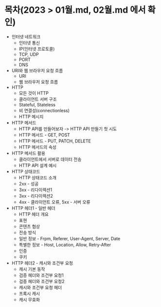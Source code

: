 # 목차(2023 > 01월.md, 02월.md 에서 확인)
- 인터넷 네트워크
  - 인터넷 통신
  - IP(인터넷 프로토콜)
  - TCP, UDP
  - PORT
  - DNS
- URI와 웹 브라우저 요청 흐름
  - URI
  - 웹 브라우저 요청 흐름
- HTTP
  - 모든 것이 HTTP
  - 클라이언트 서버 구조
  - Stateful, Stateless
  - 비 연결성(connectionless)
  - HTTP 메시지
- HTTP 메서드
  - HTTP API를 만들어보자 -> HTTP API 만들기 첫 시도
  - HTTP 메서드 - GET, POST
  - HTTP 메서드 - PUT, PATCH, DELETE
  - HTTP 메서드의 속성
- HTTP 메서드 활용
  - 클라이언트에서 서버로 데이터 전송
  - HTTP API 설계 예시
- HTTP 상태코드
  - HTTP 상태코드 소개
  - 2xx - 성공
  - 3xx - 리다이렉션1
  - 3xx - 리다이렉션2
  - 4xx - 클라이언트 오류, 5xx - 서버 오류
- HTTP 헤더1 - 일반 헤더
  - HTTP 헤더 개요
  - 표현
  - 콘텐츠 협상
  - 전송 방식
  - 일반 정보 - Frpm, Referer, User-Agent, Server, Date
  - 특별한 정보 - Host, Location, Allow, Retry-After
  - 인증
  - 쿠키
- HTTP 헤더2 - 캐시와 조건부 요청
  - 캐시 기본 동작
  - 검증 헤더와 조건부 요청1
  - 검증 헤더와 조건부 요청2
  - 캐시와 조건부 요청 헤더
  - 프록시 캐시
  - 캐시 무효화